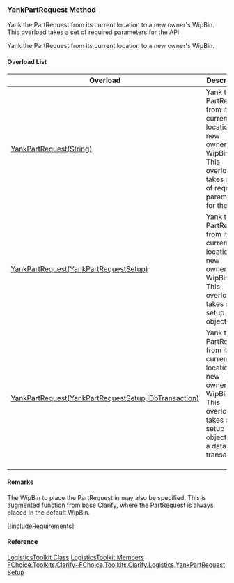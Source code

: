 ### YankPartRequest Method

Yank the PartRequest from its current location to a new owner's WipBin. This overload takes a set of required parameters for the API.

Yank the PartRequest from its current location to a new owner's WipBin.

#### Overload List

| Overload | Description |
| --- | --- |
| [YankPartRequest(String)](FChoice.Toolkits.Clarify~FChoice.Toolkits.Clarify.Logistics.LogisticsToolkit~YankPartRequest(String).md) | Yank the PartRequest from its current location to a new owner's WipBin. This overload takes a set of required parameters for the API.   |
| [YankPartRequest(YankPartRequestSetup)](FChoice.Toolkits.Clarify~FChoice.Toolkits.Clarify.Logistics.LogisticsToolkit~YankPartRequest(YankPartRequestSetup).md) | Yank the PartRequest from its current location to a new owner's WipBin. This overload takes a setup object.   |
| [YankPartRequest(YankPartRequestSetup,IDbTransaction)](FChoice.Toolkits.Clarify~FChoice.Toolkits.Clarify.Logistics.LogisticsToolkit~YankPartRequest(YankPartRequestSetup,IDbTransaction).md) | Yank the PartRequest from its current location to a new owner's WipBin. This overload takes a setup object and a database transaction.   |

#### Remarks

The WipBin to place the PartRequest in may also be specified. This is augmented function from base Clarify, where the PartRequest is always placed in the default WipBin.

[!include[Requirements](../partials/requirements.md)]

#### Reference

[LogisticsToolkit Class](FChoice.Toolkits.Clarify~FChoice.Toolkits.Clarify.Logistics.LogisticsToolkit.md)
[LogisticsToolkit Members](FChoice.Toolkits.Clarify~FChoice.Toolkits.Clarify.Logistics.LogisticsToolkit_members.md)
[FChoice.Toolkits.Clarify~FChoice.Toolkits.Clarify.Logistics.YankPartRequestSetup](FChoice.Toolkits.Clarify~FChoice.Toolkits.Clarify.Logistics.YankPartRequestSetup.md)
